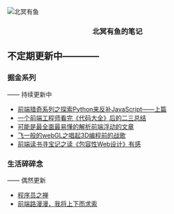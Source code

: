 ![北冥有鱼](https://desk-fd.zol-img.com.cn/t_s960x600c5/g5/M00/0A/0F/ChMkJ1ju4YqIG2K9AAK6BOHpGz8AAbn4gA849sAAroc468.jpg)

<h3 align="center">北冥有鱼的笔记</h3>

## 不定期更新中————

### 掘金系列
—— 持续更新中
 - [前端猎奇系列之探索Python来反补JavaScript——上篇](https://github.com/godkun/blog/issues/23)
 - [一个前端工程师看完《代码大全》后的二三总结](https://github.com/godkun/blog/issues/17)
 - [可能是最全面最易懂的解析前端浮动的文章](https://github.com/godkun/blog/issues/18)
 - [飞一般的webGL之唱起3D编程前的战歌](https://github.com/godkun/blog/issues/1)
 - [前端读书寻宝记之读《包容性Web设计》有感](https://github.com/godkun/blog/issues/11)
 
### 生活碎碎念
—— 偶然更新
 - [程序员之禅](https://github.com/godkun/blog/issues/7)
 - [前端路漫漫，我将上下而求索](https://github.com/godkun/blog/issues/5)
